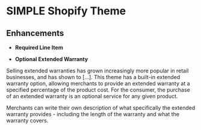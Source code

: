 # SIMPLE Shopify Theme

## Enhancements

- **Required Line Item**

- **Optional Extended Warranty**

Selling extended warranties has grown increasingly more popular in retail businesses, and has shown to [...]. This theme has a built-in extended warranty option, allowing merchants to provide an extended warranty at a specified percentage of the product cost. For the consumer, the purchase of an extended warranty is an optional service for any given product.

Merchants can write their own description of what specifically the extended warranty provides - including the length of the warranty and what the warranty covers.
